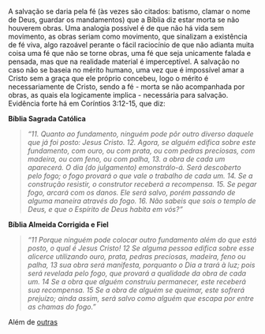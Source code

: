 A salvação se daria pela fé (às vezes são citados: batismo, clamar o nome de Deus,
guardar os mandamentos) que a Bíblia diz estar morta se não houverem obras. Uma analogia possível é de que não há vida sem movimento, as obras seriam como movimento, que sinalizam a existência de fé viva, algo razoável perante o fácil raciocínio de que não adianta muita coisa uma fé que não se torne obras, uma fé que seja unicamente falada e pensada, mas que na realidade material é imperceptível. A salvação no caso não se baseia no mérito humano, uma vez que é impossível amar a Cristo sem a graça que ele próprio concebeu, logo o mérito é necessariamente de Cristo, sendo a fé - morta se não acompanhada por obras, as quais ela logicamente implica - necessária para salvação. Evidência forte há em Coríntios 3:12-15, que diz: 

**Bíblia Sagrada Católica**
> *“11. Quanto ao fundamento, ninguém pode pôr outro diverso daquele que já foi posto: Jesus Cristo. 12. Agora, se alguém edifica sobre este fundamento, com ouro, ou com prata, ou com pedras preciosas, com madeira, ou com feno, ou com palha, 13. a obra de cada um aparecerá. O dia (do julgamento) emonstrálo-á. Será descoberto pelo fogo; o fogo provará o que vale o trabalho de cada um. 14. Se a construção resistir, o construtor receberá a recompensa. 15. Se pegar fogo, arcará com os danos. Ele será salvo, porém passando de alguma maneira através do fogo. 16. Não sabeis que sois o templo de Deus, e que o Espírito de Deus habita em vós?”*

**Bíblia Almeida Corrigida e Fiel**
> *“11 Porque ninguém pode colocar outro fundamento além do que está posto, o qual é Jesus Cristo! 12 Se alguma pessoa edifica sobre esse alicerce utilizando ouro, prata, pedras preciosas, madeira, feno ou palha, 13 sua obra será manifesta, porquanto o Dia a trará à luz; pois será revelada pelo fogo, que provará a qualidade da obra de cada um. 14 Se a obra que alguém construiu permanecer, este receberá sua recompensa. 15 Se a obra de alguém se queimar, este sofrerá prejuízo; ainda assim, será salvo como alguém que escapa por entre as chamas do fogo.”*

Além de [outras](https://youtu.be/UBs5-2lfZYk?si=3tZ7tLDkVIXCo3vC) 
